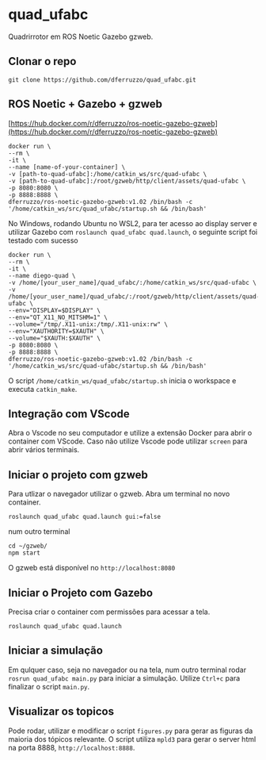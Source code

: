# quad_ufabc

Quadrirrotor em ROS Noetic Gazebo gzweb.

## Clonar o repo

`git clone https://github.com/dferruzzo/quad_ufabc.git`

## ROS Noetic + Gazebo + gzweb

[https://hub.docker.com/r/dferruzzo/ros-noetic-gazebo-gzweb](https://hub.docker.com/r/dferruzzo/ros-noetic-gazebo-gzweb)

```
docker run \
--rm \
-it \
--name [name-of-your-container] \
-v [path-to-quad-ufabc]:/home/catkin_ws/src/quad-ufabc \
-v [path-to-quad-ufabc]:/root/gzweb/http/client/assets/quad-ufabc \
-p 8080:8080 \
-p 8888:8888 \
dferruzzo/ros-noetic-gazebo-gzweb:v1.02 /bin/bash -c '/home/catkin_ws/src/quad_ufabc/startup.sh && /bin/bash'
```
No Windows, rodando Ubuntu no WSL2, para ter acesso ao display server e utilizar Gazebo com `roslaunch quad_ufabc quad.launch`, o seguinte script foi testado com sucesso
```
docker run \
--rm \
-it \
--name diego-quad \
-v /home/[your_user_name]/quad_ufabc/:/home/catkin_ws/src/quad-ufabc \
-v /home/[your_user_name]/quad_ufabc/:/root/gzweb/http/client/assets/quad-ufabc \
--env="DISPLAY=$DISPLAY" \
--env="QT_X11_NO_MITSHM=1" \
--volume="/tmp/.X11-unix:/tmp/.X11-unix:rw" \
--env="XAUTHORITY=$XAUTH" \
--volume="$XAUTH:$XAUTH" \
-p 8080:8080 \
-p 8888:8888 \
dferruzzo/ros-noetic-gazebo-gzweb:v1.02 /bin/bash -c '/home/catkin_ws/src/quad-ufabc/startup.sh && /bin/bash'

```
O script `/home/catkin_ws/quad_ufabc/startup.sh` inicia o workspace e executa `catkin_make`.

## Integração com VScode

Abra o Vscode no seu computador e utilize a extensão Docker para abrir o container com VScode. Caso não utilize Vscode pode utilizar `screen` para abrir vários terminais.

## Iniciar o projeto com gzweb

Para utlizar o navegador utilizar o gzweb. Abra um terminal no novo container. 

```
roslaunch quad_ufabc quad.launch gui:=false
```

num outro terminal

```
cd ~/gzweb/
npm start
```

O gzweb está disponível no `http://localhost:8080`

## Iniciar o Projeto com Gazebo

Precisa criar o container com permissões para acessar a tela.

`roslaunch quad_ufabc quad.launch`

## Iniciar a simulação

Em qulquer caso, seja no navegador ou na tela, num outro terminal rodar `rosrun quad_ufabc main.py` para iniciar a simulação. Utilize `Ctrl+c` para finalizar o script `main.py`.

## Visualizar os topicos

Pode rodar, utilizar e modificar o script `figures.py` para gerar as figuras da maioria dos tópicos relevante. O script utiliza `mpld3` para gerar o server html na porta 8888, `http://localhost:8888`.
